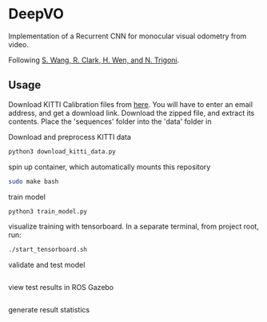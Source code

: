 # DeepVO
Implementation of a Recurrent CNN for monocular visual odometry from video.

Following [S. Wang, R. Clark, H. Wen, and N. Trigoni](https://www.cs.ox.ac.uk/files/9026/DeepVO.pdf).

## Usage
Download KITTI Calibration files from [here](http://www.cvlibs.net/datasets/kitti/eval_odometry.php). You will have to enter an email address, and get a download link. Download the zipped file, and extract its contents. Place the 'sequences' folder into the 'data' folder in 

Download and preprocess KITTI data

```bash
python3 download_kitti_data.py
```

spin up container, which automatically mounts this repository

```bash
sudo make bash
```

train model

```bash
python3 train_model.py
```

visualize training with tensorboard. In a separate terminal, from project root, run:

```bash
./start_tensorboard.sh
```

validate and test model

```bash

```

view test results in ROS Gazebo

```bash

```

generate result statistics

```bash

```
